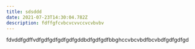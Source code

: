 ```yaml
---
title: sdsddd
date: 2021-07-23T14:30:04.782Z
description: fdffgfcvbcvcvvccvcvbvbv
---
```

fdvddfgdffvdfgdfgdfgdfgdfgddbdfgdfgdfbbghccvbcvbdfbcvbdfgdfgdfgd
